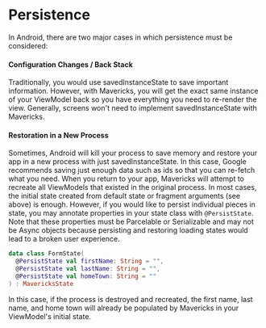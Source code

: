 # Persistence
In Android, there are two major cases in which persistence must be considered:

#### Configuration Changes / Back Stack
Traditionally, you would use savedInstanceState to save important information. However, with Mavericks, you will get the exact same instance of your ViewModel back so you have everything you need to re-render the view. Generally, screens won't need to implement savedInstanceState with Mavericks.

#### Restoration in a New Process
Sometimes, Android will kill your process to save memory and restore your app in a new process with just savedInstanceState. In this case, Google recommends saving just enough data such as ids so that you can re-fetch what you need. When you return to your app, Mavericks will attempt to recreate all ViewModels that existed in the original process. In most cases, the initial state created from default state or fragment arguments (see above) is enough. However, if you would like to persist individual pieces in state, you may annotate properties in your state class with `@PersistState`. Note that these properties must be Parcelable or Serializable and may not be Async objects because persisting and restoring loading states would lead to a broken user experience.

```kotlin
data class FormState(
  @PersistState val firstName: String = "",
  @PersistState val lastName: String = "",
  @PersistState val homeTown: String = ""
) : MavericksState
```

In this case, if the process is destroyed and recreated, the first name, last name, and home town will already be populated by Mavericks in your ViewModel's initial state.
